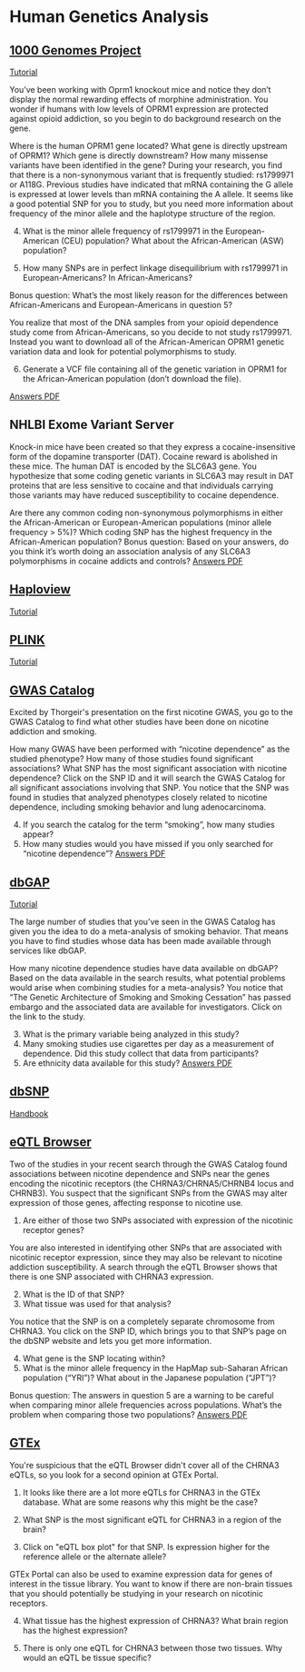 # Human Genetics Analysis

## [1000 Genomes Project](http://www.1000genomes.org/)
[Tutorial](http://www.1000genomes.org/using-1000-genomes-data)

You’ve been working with Oprm1 knockout mice and notice they don’t display the normal rewarding effects of morphine administration. You wonder if humans with low levels of OPRM1 expression are
protected against opioid addiction, so you begin to do background research on the gene.

Where is the human OPRM1 gene located?
What gene is directly upstream of OPRM1? Which gene is directly downstream?
How many missense variants have been identified in the gene?
During your research, you find that there is a non-synonymous variant that is frequently studied: rs1799971 or A118G. Previous studies have indicated that mRNA containing the G allele is expressed at
lower levels than mRNA containing the A allele. It seems like a good potential SNP for you to study, but you need more information about frequency of the minor allele and the haplotype structure of
the region. 

  4. What is the minor allele frequency of rs1799971 in the European-American (CEU) population? What about the African-American (ASW) population?

  5. How many SNPs are in perfect linkage disequilibrium with rs1799971 in European-Americans? In African-Americans?

 Bonus question: What’s the most likely reason for the differences between African-Americans and European-Americans in question 5?

You realize that most of the DNA samples from your opioid dependence study come from African-Americans, so you decide to not study rs1799971. Instead you want to download all of the African-American
OPRM1 genetic variation data and look for potential polymorphisms to study.

  6. Generate a VCF file containing all of the genetic variation in OPRM1 for the African-American population (don’t download the file).

[Answers PDF](Answers_for_Database_Problems_1000_Genomes.pdf)

## NHLBI Exome Variant Server
Knock-in mice have been created so that they express a cocaine-insensitive form of the dopamine transporter (DAT). Cocaine reward is abolished in these mice. The human DAT is encoded by the SLC6A3 gene.
You hypothesize that some coding genetic variants in SLC6A3 may result in DAT proteins that are less sensitive to cocaine and that individuals carrying those variants may have reduced susceptibility
to cocaine dependence.

 Are there any common coding non-synonymous polymorphisms in either the African-American or European-American populations (minor allele frequency > 5%)?
Which coding SNP has the highest frequency in the African-American population?
 Bonus question: Based on your answers, do you think it’s worth doing an association analysis of any SLC6A3 polymorphisms in cocaine addicts and controls?
[Answers PDF](Answers_for_Database_Problems_NHLBI.pdf)

## [Haploview](https://www.broadinstitute.org/scientific-community/science/programs/medical-and-population-genetics/haploview/haploview)
[Tutorial](https://www.broadinstitute.org/scientific-community/science/programs/medical-and-population-genetics/haploview/tutorial)

## [PLINK](http://pngu.mgh.harvard.edu/~purcell/plink/gplink.shtml)
[Tutorial](https://www.broadinstitute.org/scientific-community/science/programs/medical-and-population-genetics/haploview/tutorial)

## [GWAS Catalog](https://www.ebi.ac.uk/gwas/home)
Excited by Thorgeir's presentation on the first nicotine GWAS, you go to the GWAS Catalog to find what other studies have been done on nicotine addiction and smoking.

 How many GWAS have been performed with “nicotine dependence” as the studied phenotype?
How many of those studies found significant associations?
What SNP has the most significant association with nicotine dependence?
 Click on the SNP ID and it will search the GWAS Catalog for all significant associations involving that SNP. You notice that the SNP was found in studies that analyzed phenotypes closely related to
nicotine dependence, including smoking behavior and lung adenocarcinoma.

  4. If you search the catalog for the term “smoking”, how many studies appear?
  5. How many studies would you have missed if you only searched for “nicotine dependence”?
[Answers PDF](Answers_for_Database_Problems_GWAS.pdf)

## [dbGAP](http://www.ncbi.nlm.nih.gov/gap)
[Tutorial](http://www.ncbi.nlm.nih.gov/projects/gap/tutorial/dbGaP_demo_1.htm)

The large number of studies that you’ve seen in the GWAS Catalog has given you the idea to do a meta-analysis of smoking behavior. That means you have to find studies whose data has been made
available through services like dbGAP.

 How many nicotine dependence studies have data available on dbGAP?
Based on the data available in the search results, what potential problems would arise when combining studies for a meta-analysis?
 You notice that “The Genetic Architecture of Smoking and Smoking Cessation” has passed embargo and the associated data are available for investigators. Click on the link to the study.

  3. What is the primary variable being analyzed in this study?
  4. Many smoking studies use cigarettes per day as a measurement of dependence. Did this study collect that data from participants?
  5. Are ethnicity data available for this study?
[Answers PDF](Answers_for_Database_Problems_dbgap.pdf)

## [dbSNP](http://www.ncbi.nlm.nih.gov/SNP/)
[Handbook](http://www.ncbi.nlm.nih.gov/books/NBK21093/?report=reader)

## [eQTL Browser](http://www.ncbi.nlm.nih.gov/projects/gap/eqtl/index.cgi)
Two of the studies in your recent search through the GWAS Catalog found associations between nicotine dependence and SNPs near the genes encoding the nicotinic receptors (the CHRNA3/CHRNA5/CHRNB4
locus and CHRNB3). You suspect that the significant SNPs from the GWAS may alter expression of those genes, affecting response to nicotine use.

  1. Are either of those two SNPs associated with expression of the nicotinic receptor genes?

You are also interested in identifying other SNPs that are associated with nicotinic receptor expression, since they may also be relevant to nicotine addiction susceptibility. A search through the
eQTL Browser shows that there is one SNP associated with CHRNA3 expression.

  2. What is the ID of that SNP?
  3. What tissue was used for that analysis?

You notice that the SNP is on a completely separate chromosome from CHRNA3. You click on the SNP ID, which brings you to that SNP’s page on the dbSNP website and lets you get more information.

  4. What gene is the SNP locating within?
  5. What is the minor allele frequency in the HapMap sub-Saharan African population (“YRI”)? What about in the Japanese population (“JPT”)?

Bonus question: The answers in question 5 are a warning to be careful when comparing minor allele frequencies across populations. What’s the problem when comparing those two populations?
[Answers PDF](Answers_for_Database_Problems_eQTL.pdf)

## [GTEx](Portal)
You're suspicious that the eQTL Browser didn't cover all of the CHRNA3 eQTLs, so you look for a second opinion at GTEx Portal.  

1. It looks like there are a lot more eQTLs for CHRNA3 in the GTEx database.  What are some reasons why this might be the case?

2.  What SNP is the most significant eQTL for CHRNA3 in a region of the brain?

3. Click on "eQTL box plot" for that SNP.  Is expression higher for the reference allele or the alternate allele?

GTEx Portal can also be used to examine expression data for genes of interest in the tissue library.  You want to know if there are non-brain tissues that you should potentially be studying in your
research on nicotinic receptors.  

4. What tissue has the highest expression of CHRNA3? What brain region has the highest expression?

5. There is only one eQTL for CHRNA3 between those two tissues.  Why would an eQTL be tissue specific?




